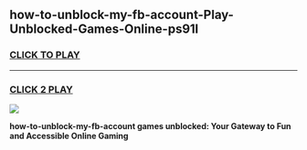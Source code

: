 
## how-to-unblock-my-fb-account-Play-Unblocked-Games-Online-ps91l
<h3>
<a href="https://premium76.site?title=how-to-unblock-my-fb-account&ref=25A">CLICK TO PLAY</a></h3>
<hr>

<h3>
<a href="https://premium76.site?title=how-to-unblock-my-fb-account&ref=25A">CLICK 2 PLAY</a>
  
</h3>

<a href="https://premium76.site?title=how-to-unblock-my-fb-account&ref=25A"><img src="https://clearcache.store/games.png"></a>


**how-to-unblock-my-fb-account games unblocked: Your Gateway to Fun and Accessible Online Gaming**
